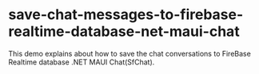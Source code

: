 # save-chat-messages-to-firebase-realtime-database-net-maui-chat
This demo explains about how to save the chat conversations to FireBase Realtime database .NET MAUI Chat(SfChat).
